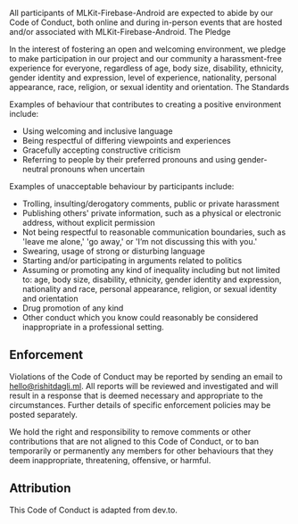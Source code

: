 All participants of MLKit-Firebase-Android are expected to abide by our Code of Conduct, both online and during in-person events that are hosted and/or associated with MLKit-Firebase-Android.
The Pledge

In the interest of fostering an open and welcoming environment, we pledge to make participation in our project and our community a harassment-free experience for everyone, regardless of age, body size, disability, ethnicity, gender identity and expression, level of experience, nationality, personal appearance, race, religion, or sexual identity and orientation.
The Standards

Examples of behaviour that contributes to creating a positive environment include:

*    Using welcoming and inclusive language
*    Being respectful of differing viewpoints and experiences
*    Gracefully accepting constructive criticism
*    Referring to people by their preferred pronouns and using gender-neutral pronouns when uncertain

Examples of unacceptable behaviour by participants include:

*    Trolling, insulting/derogatory comments, public or private harassment
*    Publishing others' private information, such as a physical or electronic address, without explicit permission
*    Not being respectful to reasonable communication boundaries, such as 'leave me alone,' 'go away,' or 'I’m not discussing this with you.'
*    Swearing, usage of strong or disturbing language
*    Starting and/or participating in arguments related to politics
*    Assuming or promoting any kind of inequality including but not limited to: age, body size, disability, ethnicity, gender identity and expression, nationality and race, personal appearance, religion, or sexual identity and orientation
*    Drug promotion of any kind
*    Other conduct which you know could reasonably be considered inappropriate in a professional setting.

## Enforcement

Violations of the Code of Conduct may be reported by sending an email to hello@rishitdagli.ml. All reports will be reviewed and investigated and will result in a response that is deemed necessary and appropriate to the circumstances. Further details of specific enforcement policies may be posted separately.

We hold the right and responsibility to remove comments or other contributions that are not aligned to this Code of Conduct, or to ban temporarily or permanently any members for other behaviours that they deem inappropriate, threatening, offensive, or harmful.

## Attribution

This Code of Conduct is adapted from dev.to. 

